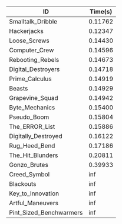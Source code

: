 |ID|Time(s)|
|-|-|
|Smalltalk_Dribble|0.11762|
|Hackerjacks|0.12347|
|Loose_Screws|0.14430|
|Computer_Crew|0.14596|
|Rebooting_Rebels|0.14673|
|Digital_Destroyers|0.14718|
|Prime_Calculus|0.14919|
|Beasts|0.14929|
|Grapevine_Squad|0.14942|
|Byte_Mechanics|0.15400|
|Pseudo_Boom|0.15804|
|The_ERROR_List|0.15886|
|Digitally_Destroyed|0.16122|
|Rug_Heed_Bend|0.17186|
|The_Hit_Blunders|0.20811|
|Gonzo_Brutes|0.39933|
|Creed_Symbol|inf|
|Blackouts|inf|
|Key_to_Innovation|inf|
|Artful_Maneuvers|inf|
|Pint_Sized_Benchwarmers|inf|
